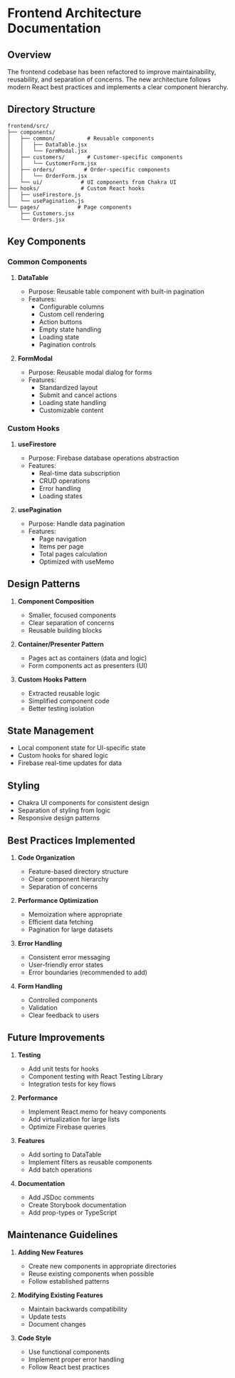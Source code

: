 # Frontend Architecture Documentation

## Overview
The frontend codebase has been refactored to improve maintainability, reusability, and separation of concerns. The new architecture follows modern React best practices and implements a clear component hierarchy.

## Directory Structure

```
frontend/src/
├── components/
│   ├── common/          # Reusable components
│   │   ├── DataTable.jsx
│   │   └── FormModal.jsx
│   ├── customers/       # Customer-specific components
│   │   └── CustomerForm.jsx
│   ├── orders/         # Order-specific components
│   │   └── OrderForm.jsx
│   └── ui/            # UI components from Chakra UI
├── hooks/             # Custom React hooks
│   ├── useFirestore.js
│   └── usePagination.js
└── pages/            # Page components
    ├── Customers.jsx
    └── Orders.jsx
```

## Key Components

### Common Components

1. **DataTable**
   - Purpose: Reusable table component with built-in pagination
   - Features:
     - Configurable columns
     - Custom cell rendering
     - Action buttons
     - Empty state handling
     - Loading state
     - Pagination controls

2. **FormModal**
   - Purpose: Reusable modal dialog for forms
   - Features:
     - Standardized layout
     - Submit and cancel actions
     - Loading state handling
     - Customizable content

### Custom Hooks

1. **useFirestore**
   - Purpose: Firebase database operations abstraction
   - Features:
     - Real-time data subscription
     - CRUD operations
     - Error handling
     - Loading states

2. **usePagination**
   - Purpose: Handle data pagination
   - Features:
     - Page navigation
     - Items per page
     - Total pages calculation
     - Optimized with useMemo

## Design Patterns

1. **Component Composition**
   - Smaller, focused components
   - Clear separation of concerns
   - Reusable building blocks

2. **Container/Presenter Pattern**
   - Pages act as containers (data and logic)
   - Form components act as presenters (UI)

3. **Custom Hooks Pattern**
   - Extracted reusable logic
   - Simplified component code
   - Better testing isolation

## State Management
- Local component state for UI-specific state
- Custom hooks for shared logic
- Firebase real-time updates for data

## Styling
- Chakra UI components for consistent design
- Separation of styling from logic
- Responsive design patterns

## Best Practices Implemented

1. **Code Organization**
   - Feature-based directory structure
   - Clear component hierarchy
   - Separation of concerns

2. **Performance Optimization**
   - Memoization where appropriate
   - Efficient data fetching
   - Pagination for large datasets

3. **Error Handling**
   - Consistent error messaging
   - User-friendly error states
   - Error boundaries (recommended to add)

4. **Form Handling**
   - Controlled components
   - Validation
   - Clear feedback to users

## Future Improvements

1. **Testing**
   - Add unit tests for hooks
   - Component testing with React Testing Library
   - Integration tests for key flows

2. **Performance**
   - Implement React.memo for heavy components
   - Add virtualization for large lists
   - Optimize Firebase queries

3. **Features**
   - Add sorting to DataTable
   - Implement filters as reusable components
   - Add batch operations

4. **Documentation**
   - Add JSDoc comments
   - Create Storybook documentation
   - Add prop-types or TypeScript

## Maintenance Guidelines

1. **Adding New Features**
   - Create new components in appropriate directories
   - Reuse existing components when possible
   - Follow established patterns

2. **Modifying Existing Features**
   - Maintain backwards compatibility
   - Update tests
   - Document changes

3. **Code Style**
   - Use functional components
   - Implement proper error handling
   - Follow React best practices
